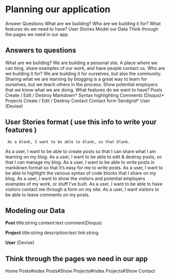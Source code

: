 # Planning our application
Answer Questions
What are we building?
Who are we building it for?
What features do we need to have?
User Stories
Model our Data
Think through the pages we need in our app.

## Answers to questions
What are we building? We are building a personal site. A place where we can blog, share examples of our work, and have people contact us.
Who are we building it for? We are building it  for ourselves, but also the community. Sharing what we are learning by blogging is a great way to learn for ourselves, but we teach others in the process. Show potential employers that we know what we are doing.
What features do we want to have?
Posts
Create / Edit / Destroy
Markdown*
Syntax highlighting
Comments (Disqus)*
Projects
Create / Edit / Destroy
Contact
Contact form
Sendgrid*
User (Devise)

## User Stories format ( use this info to write your features )
     As a blank, I want to be able to blank, so that blank.
As a user, I want to be able to create posts so that I can share what I am learning on my blog.
As a user, I want to be able to edit & destroy posts, so that I can manage my blog.
As a user, I want to be able to write posts in markdown format so that it’s easy for me to write posts.
As a user, I want to be able to highlight the various syntax of code blocks that I share on my blog.
As a user, I want to show the visitors and potential employers examples of my work, or stuff I’ve built.
As a user, I want to be able to have visitors contact me through a form on my site.
As a user, I want visitors to be able to leave comments on my posts.
## Modeling our Data

**Post**
title:string
content:text
comment(Disqus)

**Project**
title:string
description:text
link:string

**User** (Devise)



## Think through the pages we need in our app

Home
Posts#index
Posts#Show
Projects#index
Projects#Show
Contact


